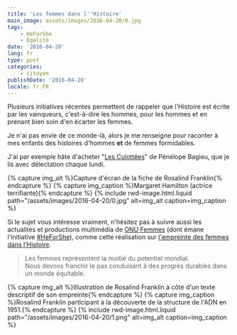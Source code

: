 ```yaml
---
title: 'Les femmes dans l''Histoire'
main_image: assets/images/2016-04-20/0.jpg
tags:
    - HeForShe
    - Égalité
date: '2016-04-20'
lang: fr
type: post
categories:
    - citoyen
publishDate: '2016-04-20'
locale: fr_FR
---
```


Plusieurs initiatives récentes permettent de rappeler que l'Histoire est écrite par les vainqueurs, c'est-à-dire les hommes, pour les hommes et en prenant bien soin d'en écarter les femmes.

Je n'ai pas envie de ce monde-là, alors je me renseigne pour raconter à mes enfants des histoires d'hommes **et** de femmes formidables.

J'ai par exemple hâte d'acheter "[Les Culottées](http://lesculottees.blog.lemonde.fr/)" de Pénélope Bagieu, que je lis avec délectation chaque lundi.

{% capture img_alt %}Capture d'écran de la fiche de Rosalind Franklin{% endcapture %}
{% capture img_caption %}Margaret Hamilton (actrice terrifiante){% endcapture %}
{% include rwd-image.html.liquid 
    path="/assets/images/2016-04-20/0.jpg"
    alt=img_alt
    caption=img_caption
%}

Si le sujet vous intéresse vraiment, n'hésitez pas à suivre aussi les actualités et productions multimédia de [ONU Femmes](http://www.unwomen.org/fr) (dont émane l'initiative [#HeForShe](http://www.heforshe.org/)), comme cette réalisation sur [l'empreinte des femmes dans l'Histoire](http://interactive.unwomen.org/multimedia/timeline/womensfootprintinhistory/fr/index.html).

> Les femmes représentent la moitié du potentiel mondial.  
> Nous devons franchir le pas conduisant à des progrès durables dans un monde équitable.

{% capture img_alt %}Illustration de Rosalind Franklin à côté d'un texte descriptif de son empreinte{% endcapture %}
{% capture img_caption %}Rosalind Franklin participant à la découverte de la structure de l'ADN en 1951.{% endcapture %}
{% include rwd-image.html.liquid 
    path="/assets/images/2016-04-20/1.png"
    alt=img_alt
    caption=img_caption
%}
